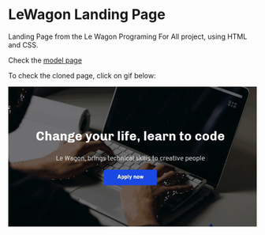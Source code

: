 # LeWagon Landing Page

Landing Page from the Le Wagon Programing For All project, using HTML and CSS.

Check the [model page](https://lewagon.github.io/landing-page/)

To check the cloned page, click on gif below:

[![](pitch.gif)](https://ventura-v.github.io/landing-page-LeWagon/)
